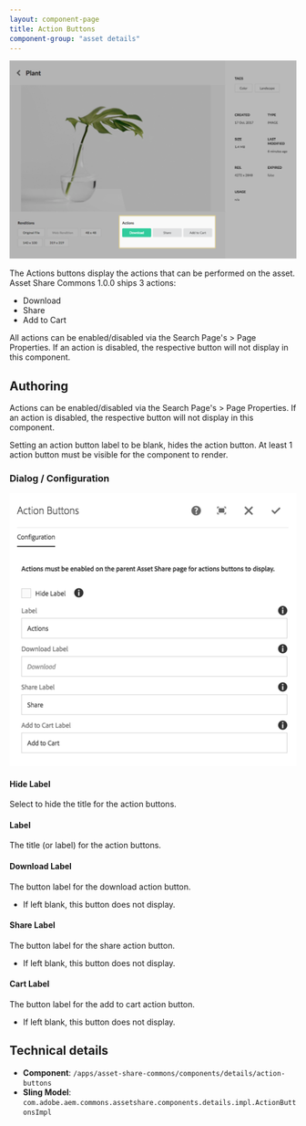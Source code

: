 ```yaml
---
layout: component-page
title: Action Buttons
component-group: "asset details"
---
```


![Action Buttons component - Center](./images/main.png)

The Actions buttons display the actions that can be performed on the asset. Asset Share Commons 1.0.0 ships 3 actions:

* Download
* Share
* Add to Cart

All actions can be enabled/disabled via the Search Page's > Page Properties. If an action is disabled, the respective button will not display in this component.


## Authoring

Actions can be enabled/disabled via the Search Page's > Page Properties. If an action is disabled, the respective button will not display in this component.

Setting an action button label to be blank, hides the action button. At least 1 action button must be visible for the component to render.

### Dialog / Configuration

![Dialog](./images/dialog.png)

#### Hide Label

Select to hide the title for the action buttons.

#### Label

The title (or label) for the action buttons.

#### Download Label

The button label for the download action button.

  * If left blank, this button does not display.

#### Share Label

The button label for the share action button.

  * If left blank, this button does not display.

#### Cart Label

The button label for the add to cart action button.

  * If left blank, this button does not display.

## Technical details

* **Component**: `/apps/asset-share-commons/components/details/action-buttons`
* **Sling Model**: `com.adobe.aem.commons.assetshare.components.details.impl.ActionButtonsImpl`
